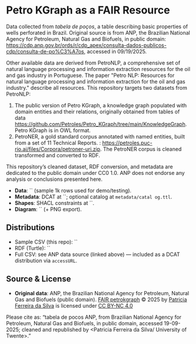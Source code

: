 # Petro KGraph as a FAIR Resource

Data collected from _tabela de poços_, a table describing basic properties of wells perforated in Brazil.
Original source is from ANP, the Brazilian National Agency for Petroleum, Natural Gas and Biofuels, in public domain: https://cdp.anp.gov.br/ords/r/cdp_apex/consulta-dados-publicos-cdp/consulta-de-po%C3%A7os, accessed in 09/19/2025.

Other available data are derived from PetroNLP, a comprehensive set of natural language processing and information extraction resources for the oil and gas industry in Portuguese. The paper "Petro NLP: Resources for natural language processing and information extraction for the oil and gas industry." describe all resources. This repository targets two datasets from PetroNLP:
1.	The public version of Petro KGraph, a knowledge graph populated with domain entities and their relations, originally obtained from tables of data https://github.com/Petroles/Petro_KGraph/tree/main/KnowledgeGraph. Petro KGraph is in OWL format.
2.	PetroNER, a gold standard corpus annotated with named entities, built from a set of 11 Technical Reports. : https://petroles.puc-rio.ai/files/Corpora/petroner-uri.zip. The PetroNER corpus is cleaned transformed and converted to RDF.

This repository’s cleaned dataset, RDF conversion, and metadata are dedicated to the public domain under CC0 1.0.
ANP does not endorse any analysis or conclusions presented here.

- **Data**: `` (sample 1k rows used for demo/testing).
- **Metadata**: DCAT at ``; optional catalog at `metadata/catal og.ttl`.
- **Shapes**: SHACL constraints at ``.
- **Diagram**: `` (+ PNG export).

## Distributions
- Sample CSV (this repo): ``
- RDF (Turtle): `` 
- Full CSV: see ANP data source (linked above) — included as a DCAT distribution via `accessURL`.


## Source & License
- **Original data**: ANP, the Brazilian National Agency for Petroleum, Natural Gas and Biofuels (public domain).
<a href="https://github.com/patriciaferreiradasilva/FAIR_petrokgraph/tree/main">FAIR petrokgraph</a> © 2025 by <a href="https://creativecommons.org">Patricia Ferreira da Silva</a> is licensed under <a href="https://creativecommons.org/licenses/by-nc/4.0/">CC BY-NC 4.0</a><img src="https://mirrors.creativecommons.org/presskit/icons/cc.svg" alt="" style="max-width: 1em;max-height:1em;margin-left: .2em;"><img src="https://mirrors.creativecommons.org/presskit/icons/by.svg" alt="" style="max-width: 1em;max-height:1em;margin-left: .2em;"><img src="https://mirrors.creativecommons.org/presskit/icons/nc.svg" alt="" style="max-width: 1em;max-height:1em;margin-left: .2em;">

Please cite as: “tabela de pocos ANP, from Brazilian National Agency for Petroleum, Natural Gas and Biofuels, in public domain, accessed 19-09-2025; cleaned and republished by <Patricia Ferreira da Silva/ University of Twente>.”